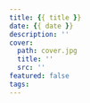 ```yaml
---
title: {{ title }}
date: {{ date }}
description: ''
cover:
  path: cover.jpg
  title: ''
  src: ''
featured: false
tags:
---
```

